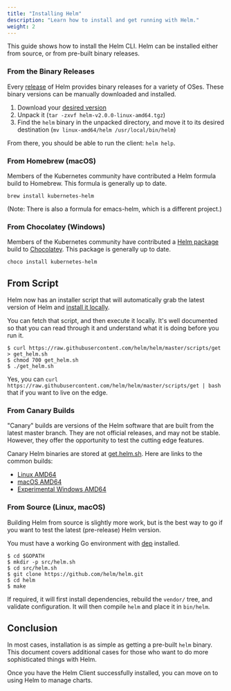 ```yaml
---
title: "Installing Helm"
description: "Learn how to install and get running with Helm."
weight: 2
---
```


This guide shows how to install the Helm CLI. Helm can be installed either from source, or from pre-built binary releases.

### From the Binary Releases

Every [release](https://github.com/helm/helm/releases) of Helm
provides binary releases for a variety of OSes. These binary versions
can be manually downloaded and installed.

1. Download your [desired version](https://github.com/helm/helm/releases)
2. Unpack it (`tar -zxvf helm-v2.0.0-linux-amd64.tgz`)
3. Find the `helm` binary in the unpacked directory, and move it to its
   desired destination (`mv linux-amd64/helm /usr/local/bin/helm`)

From there, you should be able to run the client: `helm help`.

### From Homebrew (macOS)

Members of the Kubernetes community have contributed a Helm formula build to
Homebrew. This formula is generally up to date.

```console
brew install kubernetes-helm
```

(Note: There is also a formula for emacs-helm, which is a different
project.)

### From Chocolatey (Windows)

Members of the Kubernetes community have contributed a [Helm package](https://chocolatey.org/packages/kubernetes-helm) build to
[Chocolatey](https://chocolatey.org/). This package is generally up to date.

```console
choco install kubernetes-helm
```

## From Script

Helm now has an installer script that will automatically grab the latest version
of Helm and [install it locally](https://raw.githubusercontent.com/helm/helm/master/scripts/get).

You can fetch that script, and then execute it locally. It's well documented so
that you can read through it and understand what it is doing before you run it.

```console
$ curl https://raw.githubusercontent.com/helm/helm/master/scripts/get > get_helm.sh
$ chmod 700 get_helm.sh
$ ./get_helm.sh
```

Yes, you can `curl https://raw.githubusercontent.com/helm/helm/master/scripts/get | bash` that if you want to live on the edge.

### From Canary Builds

"Canary" builds are versions of the Helm software that are built from
the latest master branch. They are not official releases, and may not be
stable. However, they offer the opportunity to test the cutting edge
features.

Canary Helm binaries are stored at [get.helm.sh](https://get.helm.sh).
Here are links to the common builds:

- [Linux AMD64](https://get.helm.sh/helm-canary-linux-amd64.tar.gz)
- [macOS AMD64](https://get.helm.sh/helm-canary-darwin-amd64.tar.gz)
- [Experimental Windows AMD64](https://get.helm.sh/helm-canary-windows-amd64.zip)

### From Source (Linux, macOS)

Building Helm from source is slightly more work, but is the best way to
go if you want to test the latest (pre-release) Helm version.

You must have a working Go environment with
[dep](https://github.com/golang/dep) installed.

```console
$ cd $GOPATH
$ mkdir -p src/helm.sh
$ cd src/helm.sh
$ git clone https://github.com/helm/helm.git
$ cd helm
$ make
```

If required, it will first install dependencies, rebuild the
`vendor/` tree, and validate configuration. It will then compile `helm` and
place it in `bin/helm`.

## Conclusion

In most cases, installation is as simple as getting a pre-built `helm`
binary. This document covers additional cases for those who want to do
more sophisticated things with Helm.

Once you have the Helm Client successfully installed, you can
move on to using Helm to manage charts.
